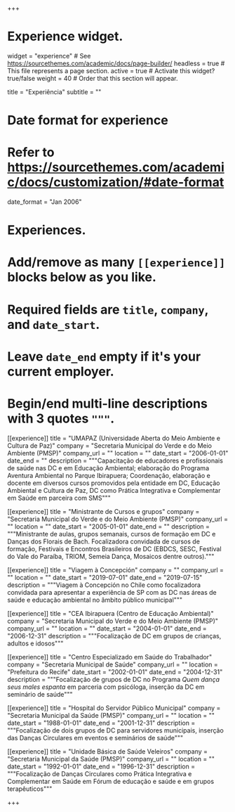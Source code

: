 +++
# Experience widget.
widget = "experience"  # See https://sourcethemes.com/academic/docs/page-builder/
headless = true  # This file represents a page section.
active = true  # Activate this widget? true/false
weight = 40  # Order that this section will appear.

title = "Experiência"
subtitle = ""

# Date format for experience
#   Refer to https://sourcethemes.com/academic/docs/customization/#date-format
date_format = "Jan 2006"

# Experiences.
#   Add/remove as many `[[experience]]` blocks below as you like.
#   Required fields are `title`, `company`, and `date_start`.
#   Leave `date_end` empty if it's your current employer.
#   Begin/end multi-line descriptions with 3 quotes `"""`.
[[experience]]
  title = "UMAPAZ (Universidade Aberta do Meio Ambiente e Cultura de Paz)"
  company = "Secretaria Municipal do Verde e do Meio Ambiente (PMSP)"
  company_url = ""
  location = ""
  date_start = "2006-01-01"
  date_end = ""
  description = """Capacitação de educadores e profissionais de saúde nas DC e em Educação Ambiental; elaboração do Programa Aventura Ambiental no Parque Ibirapuera; Coordenação, elaboração e docente em diversos cursos promovidos pela entidade em DC, Educação Ambiental e Cultura de Paz, DC como Prática Integrativa e Complementar em Saúde em parceira com SMS"""

[[experience]]
  title = "Ministrante de Cursos e grupos"
  company = "Secretaria Municipal do Verde e do Meio Ambiente (PMSP)"
  company_url = ""
  location = ""
  date_start = "2005-01-01"
  date_end = ""
  description = """Ministrante de aulas, grupos semanais, cursos de formação em DC e Danças dos Florais de Bach. Focalizadora convidada de cursos de formação, Festivais e Encontros Brasileiros de DC (EBDCS, SESC, Festival do Vale do Paraíba, TRIOM, Semeia Dança, Mosaicos dentre outros)."""

[[experience]]
  title = "Viagem à Concepción"
  company = ""
  company_url = ""
  location = ""
  date_start = "2019-07-01"
  date_end = "2019-07-15"
  description = """Viagem à Concepción no Chile como focalizadora convidada para apresentar a experiência de SP com as DC nas áreas de saúde e educação ambiental no âmbito público municipal"""

[[experience]]
  title = "CEA Ibirapuera (Centro de Educação Ambiental)"
  company = "Secretaria Municipal do Verde e do Meio Ambiente (PMSP)"
  company_url = ""
  location = ""
  date_start = "2004-01-01"
  date_end = "2006-12-31"
  description = """Focalização de DC em grupos de crianças, adultos e idosos"""

[[experience]]
  title = "Centro Especializado em Saúde do Trabalhador"
  company = "Secretaria Municipal de Saúde"
  company_url = ""
  location = "Prefeitura do Recife"
  date_start = "2002-01-01"
  date_end = "2004-12-31"
  description = """Focalização de grupos de DC no Programa _Quem dança seus males espanta_ em parceria com psicóloga, inserção da DC em seminário de saúde"""

[[experience]]
  title = "Hospital do Servidor Público Municipal"
  company = "Secretaria Municipal da Saúde (PMSP)"
  company_url = ""
  location = ""
  date_start = "1988-01-01"
  date_end = "2001-12-31"
  description = """Focalização de dois grupos de DC para servidores municipais, inserção das Danças Circulares em eventos e seminários de saúde"""

[[experience]]
  title = "Unidade Básica de Saúde Veleiros"
  company = "Secretaria Municipal da Saúde (PMSP)"
  company_url = ""
  location = ""
  date_start = "1992-01-01"
  date_end = "1996-12-31"
  description = """Focalização de Danças Circulares como Prática Integrativa e Complementar em Saúde em Fórum de educação e saúde e em grupos terapêuticos"""

+++
